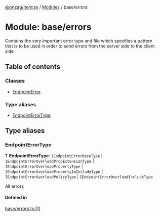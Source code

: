 [@onzag/itemize](../README.md) / [Modules](../modules.md) / base/errors

# Module: base/errors

Contains the very important error type and file
which specifies a pattern that is to be used in order
to send errors from the server side to the client side

## Table of contents

### Classes

- [EndpointError](../classes/base_errors.EndpointError.md)

### Type aliases

- [EndpointErrorType](base_errors.md#endpointerrortype)

## Type aliases

### EndpointErrorType

Ƭ **EndpointErrorType**: `IEndpointErrorBaseType` \| `IEndpointErrorOverloadPropExtensionType` \| `IEndpointErrorOverloadPropertyType` \| `IEndpointErrorOverloadPropertyInIncludeType` \| `IEndpointErrorOverloadPolicyType` \| `IEndpointErrorOverloadIncludeType`

All errors

#### Defined in

[base/errors.ts:70](https://github.com/onzag/itemize/blob/a24376ed/base/errors.ts#L70)
